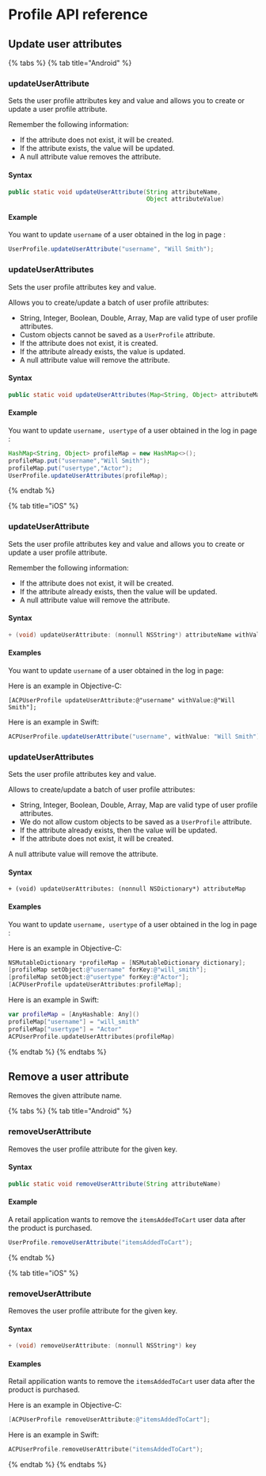 # Profile API reference

## Update user attributes

{% tabs %}
{% tab title="Android" %}
### **updateUserAttribute**

Sets the user profile attributes key and value and allows you to create or update a user profile attribute.

Remember the following information:

* If the attribute does not exist, it will be created.
* If the attribute exists, the value will be updated.
* A null attribute value removes the attribute.

#### **Syntax**

```java
public static void updateUserAttribute(String attributeName, 
                                       Object attributeValue)
```

#### **Example**

You want to update `username` of a user obtained in the log in page :

```java
UserProfile.updateUserAttribute("username", "Will Smith");
```

### updateUserAttributes

Sets the user profile attributes key and value.

Allows you to create/update a batch of user profile attributes:

* String, Integer, Boolean, Double, Array, Map are valid type of user profile attributes.
* Custom objects cannot be saved as a `UserProfile` attribute.
* If the attribute does not exist, it is created.
* If the attribute already exists, the value is updated.
* A null attribute value will remove the attribute.

#### **Syntax**

```java
public static void updateUserAttributes(Map<String, Object> attributeMap)
```

#### **Example**

You want to update `username, usertype` of a user obtained in the log in page :

```java
HashMap<String, Object> profileMap = new HashMap<>();
profileMap.put("username","Will Smith");
profileMap.put("usertype","Actor");
UserProfile.updateUserAttributes(profileMap);
```
{% endtab %}

{% tab title="iOS" %}
### updateUserAttribute

Sets the user profile attributes key and value and allows you to create or update a user profile attribute.

Remember the following information:

* If the attribute does not exist, it will be created.
* If the attribute already exists, then the value will be updated.
* A null attribute value will remove the attribute.

#### **Syntax**

```java
+ (void) updateUserAttribute: (nonnull NSString*) attributeName withValue: (nullable NSString*) attributeValue;
```

#### **Examples**

You want to update `username` of a user obtained in the log in page:

Here is an example in Objective-C:

```text
[ACPUserProfile updateUserAttribute:@"username" withValue:@"Will Smith"];
```

Here is an example in Swift:

```java
ACPUserProfile.updateUserAttribute("username", withValue: "Will Smith");
```

### updateUserAttributes

Sets the user profile attributes key and value.

Allows to create/update a batch of user profile attributes:

* String, Integer, Boolean, Double, Array, Map are valid type of user profile attributes.
* We do not allow custom objects to be saved as a `UserProfile` attribute.
* If the attribute already exists, then the value will be updated.
* If the attribute does not exist, it will be created.

A null attribute value will remove the attribute.

#### **Syntax**

```text
+ (void) updateUserAttributes: (nonnull NSDictionary*) attributeMap
```

#### **Examples**

You want to update `username, usertype` of a user obtained in the log in page :

Here is an example in Objective-C:

```objectivec
NSMutableDictionary *profileMap = [NSMutableDictionary dictionary];
[profileMap setObject:@"username" forKey:@"will_smith"];
[profileMap setObject:@"usertype" forKey:@"Actor"];
[ACPUserProfile updateUserAttributes:profileMap];
```

Here is an example in Swift:

```swift
var profileMap = [AnyHashable: Any]()
profileMap["username"] = "will_smith"
profileMap["usertype"] = "Actor"
ACPUserProfile.updateUserAttributes(profileMap)
```
{% endtab %}
{% endtabs %}

## **Remove a user attribute**

Removes the given attribute name.

{% tabs %}
{% tab title="Android" %}
### **removeUserAttribute**

Removes the user profile attribute for the given key.

#### **Syntax**

```java
public static void removeUserAttribute(String attributeName)
```

#### **Example**

A retail application wants to remove the `itemsAddedToCart` user data after the product is purchased.

```java
UserProfile.removeUserAttribute("itemsAddedToCart");
```
{% endtab %}

{% tab title="iOS" %}
### removeUserAttribute

Removes the user profile attribute for the given key.

#### **Syntax**

```objectivec
+ (void) removeUserAttribute: (nonnull NSString*) key
```

#### **Examples**

Retail appilication wants to remove the `itemsAddedToCart` user data after the product is purchased.

Here is an example in Objective-C:

```objectivec
[ACPUserProfile removeUserAttribute:@"itemsAddedToCart"];
```

Here is an example in Swift:

```swift
ACPUserProfile.removeUserAttribute("itemsAddedToCart");
```
{% endtab %}
{% endtabs %}


